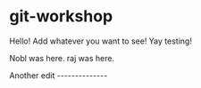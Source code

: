 # git-workshop

Hello! Add whatever you want to see!
Yay
testing!







Nobl was here.
raj was here.


Another edit --------------